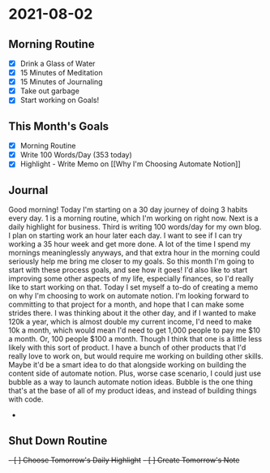 # 2021-08-02

## Morning Routine
- [x] Drink a Glass of Water
- [x] 15 Minutes of Meditation
- [x] 15 Minutes of Journaling
- [x] Take out garbage
- [x] Start working on Goals!

## This Month's Goals
- [x] Morning Routine
- [x] Write 100 Words/Day (353 today)
- [x] Highlight - Write Memo on [[Why I'm Choosing Automate Notion]]

## Journal
Good morning! Today I'm starting on a 30 day journey of doing 3 habits every day. 1 is a morning routine, which I'm working on right now. Next is a daily highlight for business. Third is writing 100 words/day for my own blog. I plan on starting work an hour later each day. I want to see if I can try working a 35 hour week and get more done. A lot of the time I spend my mornings meaninglessly anyways, and that extra hour in the morning could seriously help me bring me closer to my goals. So this month I'm going to start with these process goals, and see how it goes! I'd also like to start improving some other aspects of my life, especially finances, so I'd really like to start working on that. Today I set myself a to-do of creating a memo on why I'm choosing to work on automate notion. I'm looking forward to committing to that project for a month, and hope that I can make some strides there. I was thinking about it the other day, and if I wanted to make 120k a year, which is almost double my current income, I'd need to make 10k a month, which would mean I'd need to get 1,000 people to pay me $10 a month. Or, 100 people $100 a month. Though I think that one is a little less likely with this sort of product. I have a bunch of other products that I'd really love to work on, but would require me working on building other skills. Maybe it'd be a smart idea to do that alongside working on building the content side of automate notion. Plus, worse case scenario, I could just use bubble as a way to launch automate notion ideas. Bubble is the one thing that's at the base of all of my product ideas, and instead of building things with code. 

- 

## Shut Down Routine
<del>- [ ] Choose Tomorrow's Daily Highlight</del>
<del>- [ ] Create Tomorrow's Note</del>